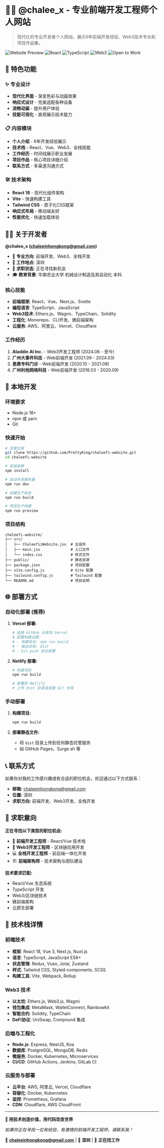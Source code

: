 # 👨‍💻 @chalee_x - 专业前端开发工程师个人网站

> 现代化的专业开发者个人网站，展示6年前端开发经验、Web3技术专长和项目作品集。

![Website Preview](https://img.shields.io/badge/Status-Live-brightgreen) ![React](https://img.shields.io/badge/Built_with-React-blue) ![TypeScript](https://img.shields.io/badge/Language-TypeScript-blue) ![Web3](https://img.shields.io/badge/Speciality-Web3-purple) ![Open to Work](https://img.shields.io/badge/Status-正在找工作-green)

## 🌟 特色功能

### ✨ 专业设计
- **现代化界面** - 渐变色彩与动画效果
- **响应式设计** - 完美适配各种设备
- **流畅动画** - 提升用户体验
- **技能可视化** - 直观展示技术能力

### 📋 内容模块
- **个人介绍** - 6年开发经验展示
- **技术栈** - React、Vue、Web3、全栈技能
- **工作经历** - 时间线展示职业发展
- **项目作品** - 核心项目详细介绍
- **联系方式** - 多渠道沟通方式

### 🛠 技术架构
- **React 18** - 现代化组件架构
- **Vite** - 快速构建工具
- **Tailwind CSS** - 原子化CSS框架
- **响应式布局** - 移动端友好
- **性能优化** - 快速加载体验

## 👨‍💻 关于开发者

**@chalee_x (chaleeinhongkong@gmail.com)**

- 🎯 **专业方向**: 前端开发、Web3、全栈开发
- 📍 **工作地点**: 深圳
- 💼 **求职状态**: 正在寻找新机会
- 🎓 **教育背景**: 华南农业大学 机械设计制造及其自动化 本科

### 核心技能
- **前端框架**: React、Vue、Next.js、Svelte
- **编程语言**: TypeScript、JavaScript
- **Web3技术**: Ethers.js、Wagmi、TypeChain、Solidity
- **工程化**: Monorepo、CLI开发、微前端架构
- **云服务**: AWS、阿里云、Vercel、Cloudflare

### 工作经历
1. **Aladdin AI Inc.** - Web3开发工程师 (2024.06 - 至今)
2. **广州大事件科技** - Web前端开发 (2021.09 - 2024.03)
3. **恩鼎专科门诊** - Web前端开发 (2020.10 - 2021.08)
4. **广州利他网络科技** - Web前端开发 (2018.03 - 2020.09)

## 🚀 本地开发

### 环境要求
- Node.js 18+ 
- npm 或 yarn
- Git

### 快速开始

```bash
# 克隆仓库
git clone https://github.com/PrettyKing/chaleefi-website.git
cd chaleefi-website

# 安装依赖
npm install

# 启动开发服务器
npm run dev

# 构建生产版本
npm run build

# 预览生产构建
npm run preview
```

### 项目结构

```
chaleefi-website/
├── src/
│   ├── ChaleefiiWebsite.jsx  # 主组件
│   ├── main.jsx              # 入口文件
│   └── index.css             # 样式文件
├── public/                   # 静态资源
├── package.json              # 项目配置
├── vite.config.js            # Vite 配置
├── tailwind.config.js        # Tailwind 配置
└── README.md                 # 项目说明
```

## 🌐 部署方式

### 自动化部署 (推荐)

1. **Vercel 部署:**
   ```bash
   # 连接 GitHub 仓库到 Vercel
   # 配置构建设置:
   # - 构建命令: npm run build
   # - 输出目录: dist
   # - Git push 自动部署
   ```

2. **Netlify 部署:**
   ```bash
   # 构建项目
   npm run build
   
   # 部署到 Netlify
   # 上传 dist 目录或连接 Git 仓库
   ```

### 手动部署

1. **构建项目:**
   ```bash
   npm run build
   ```

2. **部署静态文件:**
   - 将 `dist` 目录上传到任何静态托管服务
   - 如 GitHub Pages、Surge.sh 等

## 📞 联系方式

如果你对我的工作感兴趣或有合适的职位机会，欢迎通过以下方式联系：

- **邮箱:** chaleeinhongkong@gmail.com
- **位置:** 深圳
- **求职方向:** 前端开发、Web3开发、全栈开发

## 🎯 求职意向

**正在寻找以下类型的职位机会:**

- 🚀 **前端开发工程师** - React/Vue 技术栈
- 🔗 **Web3开发工程师** - 区块链应用开发
- 💻 **全栈开发工程师** - 前后端一体化开发
- 🏗️ **前端架构师** - 技术架构与团队建设

**技术要求匹配:**
- React/Vue 生态系统
- TypeScript 开发
- Web3/区块链技术
- 微前端架构
- 云原生部署

## 🔧 技术栈详情

### 前端技术
- **框架**: React 18, Vue 3, Next.js, Nuxt.js
- **语言**: TypeScript, JavaScript ES6+
- **状态管理**: Redux, Vuex, Jotai, Zustand
- **样式**: Tailwind CSS, Styled-components, SCSS
- **构建工具**: Vite, Webpack, Rollup

### Web3 技术
- **以太坊**: Ethers.js, Web3.js, Wagmi
- **钱包集成**: MetaMask, WalletConnect, Rainbowkit
- **智能合约**: Solidity, TypeChain
- **DeFi协议**: UniSwap, Compound 集成

### 后端与工程化
- **Node.js**: Express, NestJS, Koa
- **数据库**: PostgreSQL, MongoDB, Redis
- **微服务**: Docker, Kubernetes, Microservices
- **CI/CD**: GitHub Actions, Jenkins, GitLab CI

### 云服务与部署
- **云平台**: AWS, 阿里云, Vercel, Cloudflare
- **容器化**: Docker, Kubernetes
- **监控**: Prometheus, Grafana
- **CDN**: Cloudflare, AWS CloudFront

---

**🌟 用技术创造价值，用代码改变世界**

*如果你正在寻找一位有经验、有激情的前端开发工程师，请联系我！*

📧 **chaleeinhongkong@gmail.com** | 📍 **深圳** | 💼 **正在找工作**
